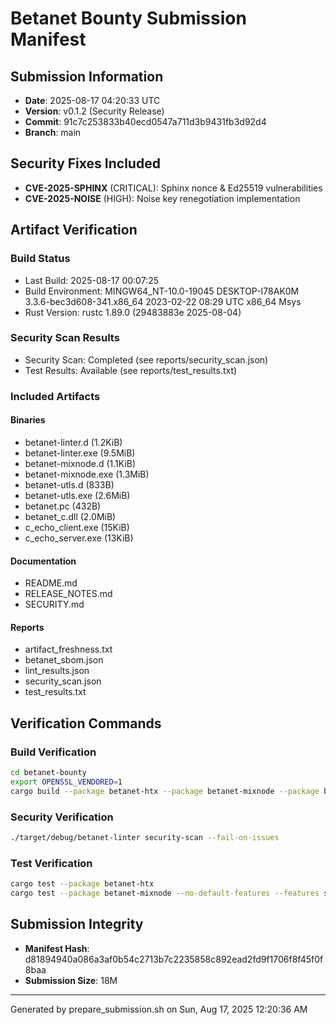 # Betanet Bounty Submission Manifest

## Submission Information
- **Date**: 2025-08-17 04:20:33 UTC
- **Version**: v0.1.2 (Security Release)
- **Commit**: 91c7c253833b40ecd0547a711d3b9431fb3d92d4
- **Branch**: main

## Security Fixes Included
- **CVE-2025-SPHINX** (CRITICAL): Sphinx nonce & Ed25519 vulnerabilities
- **CVE-2025-NOISE** (HIGH): Noise key renegotiation implementation

## Artifact Verification

### Build Status
- Last Build: 2025-08-17 00:07:25
- Build Environment: MINGW64_NT-10.0-19045 DESKTOP-I78AK0M 3.3.6-bec3d608-341.x86_64 2023-02-22 08:29 UTC x86_64 Msys
- Rust Version: rustc 1.89.0 (29483883e 2025-08-04)

### Security Scan Results
- Security Scan: Completed (see reports/security_scan.json)
- Test Results: Available (see reports/test_results.txt)

### Included Artifacts
#### Binaries
- betanet-linter.d (1.2KiB)
- betanet-linter.exe (9.5MiB)
- betanet-mixnode.d (1.1KiB)
- betanet-mixnode.exe (1.3MiB)
- betanet-utls.d (833B)
- betanet-utls.exe (2.6MiB)
- betanet.pc (432B)
- betanet_c.dll (2.0MiB)
- c_echo_client.exe (15KiB)
- c_echo_server.exe (13KiB)

#### Documentation
- README.md
- RELEASE_NOTES.md
- SECURITY.md

#### Reports
- artifact_freshness.txt
- betanet_sbom.json
- lint_results.json
- security_scan.json
- test_results.txt

## Verification Commands

### Build Verification
```bash
cd betanet-bounty
export OPENSSL_VENDORED=1
cargo build --package betanet-htx --package betanet-mixnode --package betanet-linter
```

### Security Verification
```bash
./target/debug/betanet-linter security-scan --fail-on-issues
```

### Test Verification
```bash
cargo test --package betanet-htx
cargo test --package betanet-mixnode --no-default-features --features sphinx
```

## Submission Integrity
- **Manifest Hash**: d81894940a086a3af0b54c2713b7c2235858c892ead2fd9f1706f8f45f0f8baa
- **Submission Size**: 18M

---
Generated by prepare_submission.sh on Sun, Aug 17, 2025 12:20:36 AM
